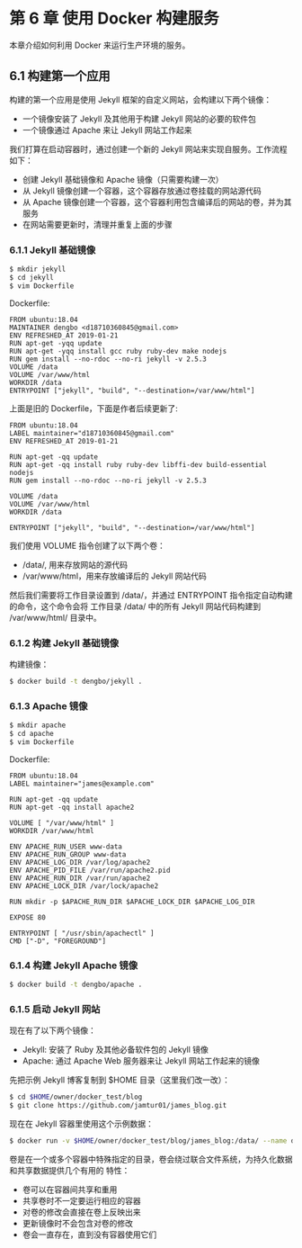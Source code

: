 # 第 6 章 使用 Docker 构建服务

本章介绍如何利用 Docker 来运行生产环境的服务。    

## 6.1 构建第一个应用

构建的第一个应用是使用 Jekyll 框架的自定义网站，会构建以下两个镜像：   

- 一个镜像安装了 Jekyll 及其他用于构建 Jekyll 网站的必要的软件包
- 一个镜像通过 Apache 来让 Jekyll 网站工作起来    

我们打算在启动容器时，通过创建一个新的 Jekyll 网站来实现自服务。工作流程如下：   

- 创建 Jekyll 基础镜像和 Apache 镜像（只需要构建一次）
- 从 Jekyll 镜像创建一个容器，这个容器存放通过卷挂载的网站源代码
- 从 Apache 镜像创建一个容器，这个容器利用包含编译后的网站的卷，并为其服务
- 在网站需要更新时，清理并重复上面的步骤

### 6.1.1 Jekyll 基础镜像

```bash
$ mkdir jekyll
$ cd jekyll
$ vim Dockerfile
```   

Dockerfile:   

```
FROM ubuntu:18.04
MAINTAINER dengbo <d18710360845@gmail.com>
ENV REFRESHED_AT 2019-01-21
RUN apt-get -yqq update
RUN apt-get -yqq install gcc ruby ruby-dev make nodejs
RUN gem install --no-rdoc --no-ri jekyll -v 2.5.3
VOLUME /data
VOLUME /var/www/html
WORKDIR /data
ENTRYPOINT ["jekyll", "build", "--destination=/var/www/html"]
```   

上面是旧的 Dockerfile，下面是作者后续更新了:   

```
FROM ubuntu:18.04
LABEL maintainer="d18710360845@gmail.com"
ENV REFRESHED_AT 2019-01-21

RUN apt-get -qq update
RUN apt-get -qq install ruby ruby-dev libffi-dev build-essential nodejs
RUN gem install --no-rdoc --no-ri jekyll -v 2.5.3

VOLUME /data
VOLUME /var/www/html
WORKDIR /data

ENTRYPOINT ["jekyll", "build", "--destination=/var/www/html"]
```   

我们使用 VOLUME 指令创建了以下两个卷：   

- /data/, 用来存放网站的源代码
- /var/www/html，用来存放编译后的 Jekyll 网站代码

然后我们需要将工作目录设置到 /data/，并通过 ENTRYPOINT 指令指定自动构建的命令，这个命令会将
工作目录 /data/ 中的所有 Jekyll 网站代码构建到 /var/www/html/ 目录中。    

### 6.1.2 构建 Jekyll 基础镜像

构建镜像：    

```bash
$ docker build -t dengbo/jekyll .
```    

### 6.1.3 Apache 镜像

```bash
$ mkdir apache
$ cd apache
$ vim Dockerfile
```    

Dockerfile:   

```
FROM ubuntu:18.04
LABEL maintainer="james@example.com"

RUN apt-get -qq update
RUN apt-get -qq install apache2

VOLUME [ "/var/www/html" ]
WORKDIR /var/www/html

ENV APACHE_RUN_USER www-data
ENV APACHE_RUN_GROUP www-data
ENV APACHE_LOG_DIR /var/log/apache2
ENV APACHE_PID_FILE /var/run/apache2.pid
ENV APACHE_RUN_DIR /var/run/apache2
ENV APACHE_LOCK_DIR /var/lock/apache2

RUN mkdir -p $APACHE_RUN_DIR $APACHE_LOCK_DIR $APACHE_LOG_DIR

EXPOSE 80

ENTRYPOINT [ "/usr/sbin/apachectl" ]
CMD ["-D", "FOREGROUND"]
```    

### 6.1.4 构建 Jekyll Apache 镜像

```bash
$ docker build -t dengbo/apache .
```   

### 6.1.5 启动 Jekyll 网站

现在有了以下两个镜像：   

- Jekyll: 安装了 Ruby 及其他必备软件包的 Jekyll 镜像
- Apache: 通过 Apache Web 服务器来让 Jekyll 网站工作起来的镜像

先把示例 Jekyll 博客复制到 $HOME 目录（这里我们改一改）：   

```bash
$ cd $HOME/owner/docker_test/blog
$ git clone https://github.com/jamtur01/james_blog.git
```    

现在在 Jekyll 容器里使用这个示例数据：   

```bash
$ docker run -v $HOME/owner/docker_test/blog/james_blog:/data/ --name dengbo_blog dengbo/jekyll
```    

卷是在一个或多个容器中特殊指定的目录，卷会绕过联合文件系统，为持久化数据和共享数据提供几个有用的
特性：   

- 卷可以在容器间共享和重用
- 共享卷时不一定要运行相应的容器
- 对卷的修改会直接在卷上反映出来
- 更新镜像时不会包含对卷的修改
- 卷会一直存在，直到没有容器使用它们